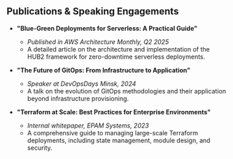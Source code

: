 ## Publications & Speaking Engagements

- **"Blue-Green Deployments for Serverless: A Practical Guide"**
  - *Published in AWS Architecture Monthly, Q2 2025*
  - A detailed article on the architecture and implementation of the HUB2 framework for zero-downtime serverless deployments.

- **"The Future of GitOps: From Infrastructure to Application"**
  - *Speaker at DevOpsDays Minsk, 2024*
  - A talk on the evolution of GitOps methodologies and their application beyond infrastructure provisioning.

- **"Terraform at Scale: Best Practices for Enterprise Environments"**
  - *Internal whitepaper, EPAM Systems, 2023*
  - A comprehensive guide to managing large-scale Terraform deployments, including state management, module design, and security.
